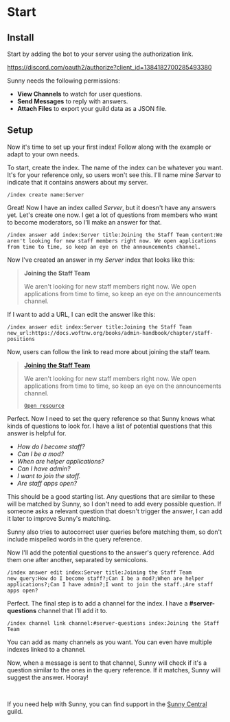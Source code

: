 <script setup>
import { ref } from 'vue'
import DiscordMessage from './.vitepress/components/DiscordMessage.vue'
</script>

# Start

## Install

Start by adding the bot to your server using the authorization link.

https://discord.com/oauth2/authorize?client_id=1384182700285493380

Sunny needs the following permissions:

- **View Channels** to watch for user questions.
- **Send Messages** to reply with answers.
- **Attach Files** to export your guild data as a JSON file.

## Setup

Now it's time to set up your first index! Follow along with the example or adapt to your own needs.

To start, create the index. The name of the index can be whatever you want. It's for your reference only, so users won't see this. I'll name mine *Server* to indicate that it contains answers about my server.

```
/index create name:Server
```

Great! Now I have an index called *Server*, but it doesn't have any answers yet. Let's create one now. I get a lot of questions from members who want to become moderators, so I'll make an answer for that.

```
/index answer add index:Server title:Joining the Staff Team content:We aren't looking for new staff members right now. We open applications from time to time, so keep an eye on the announcements channel.
```

Now I've created an answer in my *Server* index that looks like this:

> **Joining the Staff Team**
>
> We aren't looking for new staff members right now. We open applications from time to time, so keep an eye on the announcements channel.

If I want to add a URL, I can edit the answer like this:

```
/index answer edit index:Server title:Joining the Staff Team new_url:https://docs.woftnw.org/books/admin-handbook/chapter/staff-positions
```

Now, users can follow the link to read more about joining the staff team.

> [**Joining the Staff Team**](https://docs.woftnw.org/books/admin-handbook/chapter/staff-positions)
>
> We aren't looking for new staff members right now. We open applications from time to time, so keep an eye on the announcements channel.
>
> [`Open resource`](https://docs.woftnw.org/books/admin-handbook/chapter/staff-positions)

Perfect. Now I need to set the query reference so that Sunny knows what kinds of questions to look for. I have a list of potential questions that this answer is helpful for.

- *How do I become staff?*
- *Can I be a mod?*
- *When are helper applications?*
- *Can I have admin?*
- *I want to join the staff.*
- *Are staff apps open?*

This should be a good starting list. Any questions that are similar to these will be matched by Sunny, so I don't need to add every possible question. If someone asks a relevant question that doesn't trigger the answer, I can add it later to improve Sunny's matching.

Sunny also tries to autocorrect user queries before matching them, so don't include mispelled words in the query reference.

Now I'll add the potential questions to the answer's query reference. Add them one after another, separated by semicolons.

```
/index answer edit index:Server title:Joining the Staff Team new_query:How do I become staff?;Can I be a mod?;When are helper applications?;Can I have admin?;I want to join the staff.;Are staff apps open?
```

Perfect. The final step is to add a channel for the index. I have a **#server-questions** channel that I'll add it to.

```
/index channel link channel:#server-questions index:Joining the Staff Team
```

You can add as many channels as you want. You can even have multiple indexes linked to a channel.

Now, when a message is sent to that channel, Sunny will check if it's a question similar to the ones in the query reference. If it matches, Sunny will suggest the answer. Hooray!

<DiscordMessage authorUrl=./images/cat.jpg authorName="Bog" messageContent="Can I be a helper?" />
<br>
<DiscordMessage authorUrl=./images/sunny.webp authorName="Sunny" messageContent="Hey, Bog! I found something that might be useful. If it’s not quite right, don’t worry—a helpful human will be with you soon!" embedTitle="Joining the Staff Team" embedDescription="We aren't looking for new staff members right now. We open applications from time to time, so keep an eye on the announcements channel." />

If you need help with Sunny, you can find support in the [Sunny Central](https://discord.gg/nPTkDWbMVJ) guild.
